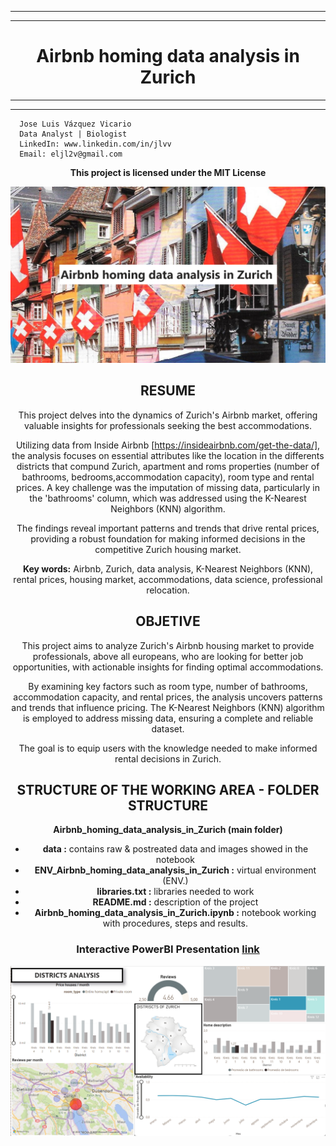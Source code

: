 ----------------
----------------
# <center> **Airbnb homing data analysis in Zurich** <center>
----------------
----------------
      Jose Luis Vázquez Vicario
      Data Analyst | Biologist
      LinkedIn: www.linkedin.com/in/jlvv
      Email: eljl2v@gmail.com
**<center>This project is licensed under the MIT License<center>**

<p align="center">
    <img src="data/cover.png" alt="Cover">
</p>

## **RESUME**
This project delves into the dynamics of Zurich's Airbnb market, offering valuable insights for professionals seeking the best accommodations.

Utilizing data from Inside Airbnb [https://insideairbnb.com/get-the-data/], the analysis focuses on essential attributes like the location in the differents districts that compund Zurich, apartment and roms properties (number of bathrooms, bedrooms,accommodation capacity), room type and rental prices. A key challenge was the imputation of missing data, particularly in the 'bathrooms' column, which was addressed using the K-Nearest Neighbors (KNN) algorithm.

The findings reveal important patterns and trends that drive rental prices, providing a robust foundation for making informed decisions in the competitive Zurich housing market.

**Key words:** Airbnb, Zurich, data analysis, K-Nearest Neighbors (KNN), rental prices, housing market, accommodations, data science, professional relocation.

## **OBJETIVE**
This project aims to analyze Zurich's Airbnb housing market to provide professionals, above all europeans, who are looking for better job opportunities, with actionable insights for finding optimal accommodations.

By examining key factors such as room type, number of bathrooms, accommodation capacity, and rental prices, the analysis uncovers patterns and trends that influence pricing. The K-Nearest Neighbors (KNN) algorithm is employed to address missing data, ensuring a complete and reliable dataset.

The goal is to equip users with the knowledge needed to make informed rental decisions in Zurich.

## **STRUCTURE OF THE WORKING AREA - FOLDER STRUCTURE**
**Airbnb_homing_data_analysis_in_Zurich (main folder)**
- **data :** contains raw & postreated data and images showed in the notebook
- **ENV_Airbnb_homing_data_analysis_in_Zurich :** virtual environment (ENV.)
- **libraries.txt :** libraries needed to work
- **README.md :** description of the project
- **Airbnb_homing_data_analysis_in_Zurich.ipynb :** notebook working with procedures, steps and results.

### **Interactive PowerBI Presentation** [link](https://app.powerbi.com/view?r=eyJrIjoiNTUxMjE0ZWItMjIzYS00NzZjLWE5ODAtODk4N2IwYzVkZGVjIiwidCI6IjhhZWJkZGI2LTM0MTgtNDNhMS1hMjU1LWI5NjQxODZlY2M2NCIsImMiOjl9&pageName=0f10a9a68b08cbdba667)
![PowerBI Zurich](data/red_reviews.png)

